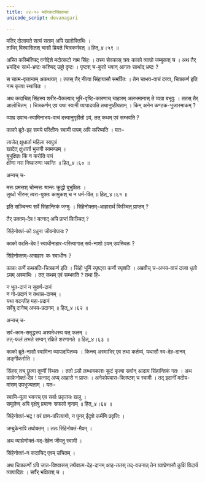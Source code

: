 ```yaml
---
title: ०४-१० मदोत्कटसिंहकथा
unicode_script: devanagari

---
```

मतिर् दोलायते सत्यं सताम् अपि खलोक्तिभिः ।  
ताभिर् विश्वासितश् चासौ म्रियते चित्रकर्णवत् ॥ हित्_४।५९ ॥  

अस्ति कस्मिंश्चिद् वनोद्देशे मदोत्कटो नाम सिंहः । तस्य सेवकास् त्रयः काको व्याघ्रो जम्बुकश् च । अथ तैर् भ्रमद्भिः सार्थ-भ्रष्टः कश्चिद् उष्ट्रो दृष्टः । पृष्टश् च-कुतो भवान् आगतः सार्थाद् भ्रष्टः ?  

स चात्म-वृत्तान्तम् अकथयत् । ततस् तैर् नीत्वा सिंहायासौ समर्पितः । तेन चाभय-वाचं दत्त्वा, चित्रकर्ण इति नाम कृत्वा स्थापितः ।  

अथ कदाचित् सिंहस्य शरीर-वैकल्याद् भूरि-वृष्टि-कारणाच् चाहारम् अलभमानास् ते व्यग्रा बभूवुः । ततस् तैर् आलोचितम् । चित्रकर्णम् एव यथा स्वामी व्यापादयति तथानुष्ठीयताम् । किम् अनेन कण्टक-भुजास्माकम् ?  

व्याघ्र उवाच-स्वामिनाभय-वाचं दत्त्वानुगृहीतो ऽयं, तत् कथम् एवं सम्भवति ?  

काको ब्रूते-इह समये परिक्षीणः स्वामी पापम् अपि करिष्यति । यतः-  

त्यजेत् क्षुधार्ता महिला स्वपुत्रं  
खादेत् क्षुधार्ता भुजगी स्वमण्डम् ।  
बुभुक्षितः किं न करोति पापं  
क्षीणा नरा निष्करुणा भवन्ति ॥ हित्_४।६० ॥  

अन्यच् च-  

मत्तः प्रमत्तश् चोन्मत्तः श्रान्तः क्रुद्धो बुभुक्षितः ।  
लुब्धो भीरुस् त्वरा-युक्तः कामुकश् च न धर्म-वित् ॥ हित्_४।६१ ॥  

इति सञ्चिन्त्य सर्वे सिंहान्तिकं जग्मुः । सिंहेनोक्तम्-आहारार्थं किञ्चित् प्राप्तम् ?  

तैर् उक्तम्-देव ! यत्नाद् अपि प्राप्तं किञ्चित् ?  

सिंहेनोक्तं-को ऽधुना जीवनोपायः ?  

काको वदति-देव ! स्वाधीनाहार-परित्यागात् सर्व-नाशो ऽयम् उपस्थितः ?  

सिंहेनोक्तम्-अत्राहारः कः स्वाधीनः ?  

काकः कर्णे कथयति-चित्रकर्ण इति । सिंहो भूमिं स्पृष्ट्वा कर्णौ स्पृशति । अब्रवीच् च-अभय-वाचं दत्त्वा धृतो ऽयम् अस्माभिः । तत् कथम् एवं सम्भवति ? तथा हि-  

न भूत-दानं न सुवर्ण-दानं  
न गो-प्रदानं न तथान्न-दानम् ।  
यथा वदन्तीह महा-प्रदानं  
सर्वेषु दानेष्व् अभय-प्रदानम् ॥ हित्_४।६२ ॥  

अन्यच् च-  

सर्व-काम-समृद्धस्य अश्वमेधस्य यत् फलम् ।  
तत्-फलं लभते सम्यग् रक्षिते शरणागते ॥ हित्_४।६३ ॥  

काको ब्रूते-नासौ स्वामिना व्यापादयितव्यः । किन्त्व् अस्माभिर् एव तथा कर्तव्यं, यथासौ स्व-देह-दानम् अङ्गीकरोति ।  

सिंहस् तच् छ्रुत्वा तूष्णीं स्थितः । ततो ऽसौ लब्धावकाशः कूटं कृत्वा सर्वान् आदाय सिंहान्तिकं गतः । अथ काकेनोक्तं-देव ! यत्नाद् अप्य् आहारो न प्राप्तः । अनेकोपवास-क्लिष्टश् च स्वामी । तद् इदानीं मदीय-मांसम् उपभुज्यताम् । यतः-  

स्वामि-मूला भवन्त्य् एव सर्वाः प्रकृतयः खलु ।  
समूलेष्व् अपि वृक्षेषु प्रयत्नः सफलो नृणाम् ॥ हित्_४।६४ ॥  

सिंहेनोक्तं-भद्र ! वरं प्राण-परित्यागो, न पुनर् ईदृशे कर्मणि प्रवृत्तिः ।  

जम्बुकेनापि तथोक्तम् । ततः सिंहेनोक्तं-मैवम् ।  

अथ व्याघ्रेणोक्तं-मद्-देहेन जीवतु स्वामी ।  

सिंहेनोक्तं-न कदाचिद् एवम् उचितम् ।  

अथ चित्रकर्णो ऽपि जात-विश्वासस् तथैवात्म-देह-दानम् आह-ततस् तद्-वचनात् तेन व्याघ्रेणासौ कुक्षिं विदार्य व्यापादितः । सर्वैर् भक्षितश् च ।    
